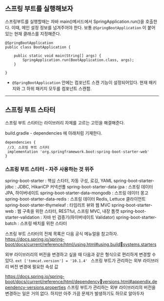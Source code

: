 ## 스프링 부트를 실행해보자
스프링부트를 실행할때는 자바 main()메서드에서 SpringApplication.run()을 호출한다.
이때, 메인 설정 정보를 넘겨주어야 한다. 보통 ``@SpringBootApplication`` 이 붙어 있는 현재 클래스를 지정해준다.

```
@SpringBootApplication
public class BootApplication {

	public static void main(String[] args) {
		SpringApplication.run(BootApplication.class, args);
	}

}

```
* ``@SpringBootApplication`` 안에는 컴포넌트 스캔 기능이 설정되어있다. 현재 패키지와 그 하위 패키지 모두를 컴포넌트 스캔함.

<hr/>

## 스프링 부트 스타터

스프링 부트 스타터는 라이브러리 자체를 고르는 고민을 해결해준다.

build.gradle - dependencies 에 아래처럼 기재한다.
```
dependencies {
 //3. 스프링 부트 스타터
 implementation 'org.springframework.boot:spring-boot-starter-web'
}
```

### 스프링 부트 스타터 - 자주 사용하는 것 위주

spring-boot-starter : 핵심 스타터, 자동 구성, 로깅, YAML
spring-boot-starter-jdbc : JDBC, HikariCP 커넥션풀
spring-boot-starter-data-jpa : 스프링 데이터 JPA, 하이버네이트
spring-boot-starter-data-mongodb : 스프링 데이터 몽고
spring-boot-starter-data-redis : 스프링 데이터 Redis, Lettuce 클라이언트
spring-boot-starter-thymeleaf : 타임리프 뷰와 웹 MVC
spring-boot-starter-web : 웹 구축을 위한 스타터, RESTful, 스프링 MVC, 내장 톰캣
spring-boot-starter-validation : 자바 빈 검증기(하이버네이트 Validator)
spring-boot-starter-batch : 스프링 배치를 위한 스타터

스프링 부트 스타터의 전체 목록은 다음 공식 메뉴얼을 참고하자.
https://docs.spring.io/spring-boot/docs/current/reference/html/using.html#using.buildsystems.starters

외부 라이브러리의 버전을 변경하고 싶을 때 다음과 같은 형식으로 편리하게 변경할 수 있다.
``ext ['tomcat.version'] = '10.1.4' ``
스프링 부트가 관리하는 외부 라이브러리 버전 변경에 필요한 속성 값

https://docs.spring.io/spring-boot/docs/current/reference/html/dependencyversions.html#appendix.dependency-versions.properties
스프링 부트가 관리하는 외부 라이브러리의 버전을 변경하는 일은 거의 없다. 하지만 아주 가끔 문제가
발생하기도 하므로 알아두자
